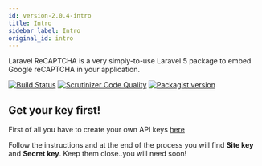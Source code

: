 ```yaml
---
id: version-2.0.4-intro
title: Intro
sidebar_label: Intro
original_id: intro
---
```


Laravel ReCAPTCHA is a very simply-to-use Laravel 5 package to embed Google reCAPTCHA in your application.

[![Build Status](https://travis-ci.org/biscolab/laravel-recaptcha.svg?branch=master)](https://travis-ci.org/biscolab/laravel-recaptcha) 
[![Scrutinizer Code Quality](https://scrutinizer-ci.com/g/biscolab/laravel-recaptcha/badges/quality-score.png?b=master)](https://scrutinizer-ci.com/g/biscolab/laravel-recaptcha/?branch=master) 
[![Packagist version](https://img.shields.io/packagist/v/biscolab/laravel-recaptcha.svg)](https://packagist.org/packages/biscolab/laravel-recaptcha)

## Get your key first!

First of all you have to create your own API keys <a href="https://www.google.com/recaptcha/admin" target="_blank">here</a>

Follow the instructions and at the end of the process you will find **Site key** and **Secret key**. Keep them close..you will need soon! 